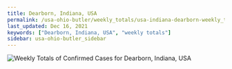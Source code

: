 ```yaml
---
title: Dearborn, Indiana, USA
permalink: /usa-ohio-butler/weekly_totals/usa-indiana-dearborn-weekly_totals.html
last_updated: Dec 16, 2021
keywords: ["Dearborn, Indiana, USA", "weekly totals"]
sidebar: usa-ohio-butler_sidebar
---
```


![Weekly Totals of Confirmed Cases for Dearborn, Indiana, USA](/covid_tracker/images/graphs/usa-indiana-dearborn-weekly_totals_graph.png)
